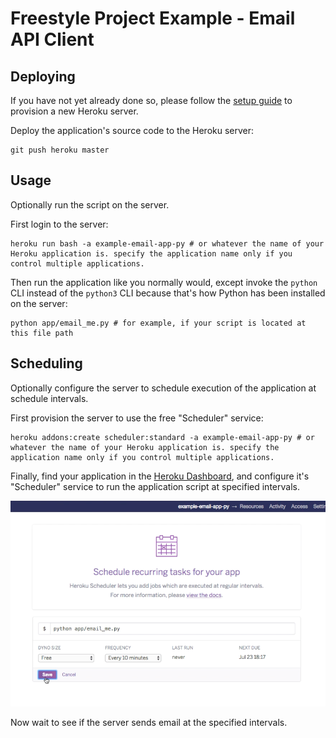 # Freestyle Project Example - Email API Client

## Deploying

If you have not yet already done so, please follow the [setup guide](setup.md) to provision a new Heroku server.

Deploy the application's source code to the Heroku server:

```shell
git push heroku master
```

## Usage

Optionally run the script on the server.

First login to the server:

```shell
heroku run bash -a example-email-app-py # or whatever the name of your Heroku application is. specify the application name only if you control multiple applications.
```

Then run the application like you normally would, except invoke the `python` CLI instead of the `python3` CLI because that's how Python has been installed on the server:

```shell
python app/email_me.py # for example, if your script is located at this file path
```

## Scheduling

Optionally configure the server to schedule execution of the application at schedule intervals.

First provision the server to use the free "Scheduler" service:

```shell
heroku addons:create scheduler:standard -a example-email-app-py # or whatever the name of your Heroku application is. specify the application name only if you control multiple applications.
```

Finally, find your application in the [Heroku Dashboard](https://dashboard.heroku.com/apps/), and configure it's "Scheduler" service to run the application script at specified intervals.

![a screenshot of scheduling the script to run at ten minute intervals](scheduling.png)

Now wait to see if the server sends email at the specified intervals.
